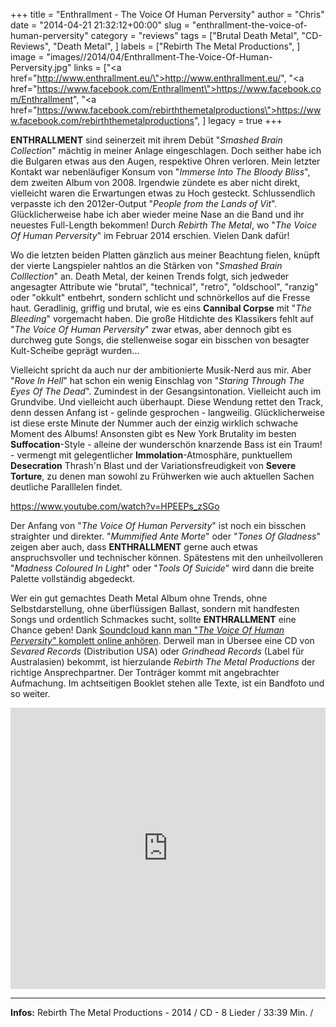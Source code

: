 +++
title = "Enthrallment - The Voice Of Human Perversity"
author = "Chris"
date = "2014-04-21 21:32:12+00:00"
slug = "enthrallment-the-voice-of-human-perversity"
category = "reviews"
tags = ["Brutal Death Metal", "CD-Reviews", "Death Metal", ]
labels = ["Rebirth The Metal Productions", ]
image = "images//2014/04/Enthrallment-The-Voice-Of-Human-Perversity.jpg"
links = ["<a href=\"http://www.enthrallment.eu/\">http://www.enthrallment.eu/</a>", "<a href=\"https://www.facebook.com/Enthrallment\">https://www.facebook.com/Enthrallment</a>", "<a href=\"https://www.facebook.com/rebirththemetalproductions\">https://www.facebook.com/rebirththemetalproductions</a>", ]
legacy = true
+++

**ENTHRALLMENT** sind seinerzeit mit ihrem Debüt "_Smashed Brain Collection_" mächtig in meiner Anlage eingeschlagen. Doch seither habe ich die Bulgaren etwas aus den Augen, respektive Ohren verloren. Mein letzter Kontakt war nebenläufiger Konsum von "_Immerse Into The Bloody Bliss_", dem zweiten Album von 2008. Irgendwie zündete es aber nicht direkt, vielleicht waren die Erwartungen etwas zu Hoch gesteckt. Schlussendlich verpasste ich den 2012er-Output "_People from the Lands of Vit_". Glücklicherweise habe ich aber wieder meine Nase an die Band und ihr neuestes Full-Length bekommen! Durch _Rebirth The Metal_, wo "_The Voice Of Human Perversity_" im Februar 2014 erschien. Vielen Dank dafür!

Wo die letzten beiden Platten gänzlich aus meiner Beachtung fielen, knüpft der vierte Langspieler nahtlos an die Stärken von "_Smashed Brain Colllection_" an. Death Metal, der keinen Trends folgt, sich jedweder angesagter Attribute wie "brutal", "technical", "retro", "oldschool", "ranzig" oder "okkult" entbehrt, sondern schlicht und schnörkellos auf die Fresse haut. Geradlinig, griffig und brutal, wie es eins **Cannibal Corpse** mit "_The Bleeding_" vorgemacht haben. Die große Hitdichte des Klassikers fehlt auf "_The Voice Of Human Perversity_" zwar etwas, aber dennoch gibt es durchweg gute Songs, die stellenweise sogar ein bisschen von besagter Kult-Scheibe geprägt wurden...

Vielleicht spricht da auch nur der ambitionierte Musik-Nerd aus mir. Aber "_Rove In Hell_" hat schon ein wenig Einschlag von "_Staring Through The Eyes Of The Dead_". Zumindest in der Gesangsintonation. Vielleicht auch im Grundvibe. Und vielleicht auch überhaupt. Diese Wendung rettet den Track, denn dessen Anfang ist - gelinde gesprochen - langweilig. Glücklicherweise ist diese erste Minute der Nummer auch der einzig wirklich schwache Moment des Albums! Ansonsten gibt es New York Brutality im besten **Suffocation**-Style - alleine der wunderschön knarzende Bass ist ein Traum! - vermengt mit gelegentlicher **Immolation**-Atmosphäre, punktuellem **Desecration** Thrash'n Blast und der Variationsfreudigkeit von **Severe Torture**, zu denen man sowohl zu Frühwerken wie auch aktuellen Sachen deutliche Paralllelen findet.

https://www.youtube.com/watch?v=HPEEPs_zSGo

Der Anfang von "_The Voice Of Human Perversity_" ist noch ein bisschen straighter und direkter. "_Mummified Ante Morte_" oder "_Tones Of Gladness_" zeigen aber auch, dass **ENTHRALLMENT** gerne auch etwas anspruchsvoller und technischer können. Spätestens mit den unheilvolleren "_Madness Coloured In Light_" oder "_Tools Of Suicide_" wird dann die breite Palette vollständig abgedeckt.

Wer ein gut gemachtes Death Metal Album ohne Trends, ohne Selbstdarstellung, ohne überflüssigen Ballast, sondern mit handfesten Songs und ordentlich Schmackes sucht, sollte **ENTHRALLMENT** eine Chance geben! Dank <a href="https://soundcloud.com/enthrallment-official/sets/the-voice-of-human-perversity">Soundcloud kann man "_The Voice Of Human Perversity_" komplett online anhören</a>. Derweil man in Übersee eine CD von _Sevared Records_ (Distribution USA) oder _Grindhead Records_ (Label für Australasien) bekommt, ist hierzulande _Rebirth The Metal Productions_ der richtige Ansprechpartner. Der Tonträger kommt mit angebrachter Aufmachung. Im achtseitigen Booklet stehen alle Texte, ist ein Bandfoto und so weiter.

<iframe frameborder="no" height="450" scrolling="no" src="https://w.soundcloud.com/player/?url=https%3A//api.soundcloud.com/playlists/22610393&amp;color=ff5500&amp;auto_play=false&amp;hide_related=false&amp;show_artwork=true" width="100%"></iframe>



---
**Infos:**
Rebirth The Metal Productions - 2014 / 
CD - 8 Lieder / 33:39 Min. / 
